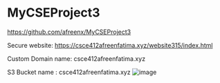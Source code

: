 # MyCSEProject3
https://github.com/afreenx/MyCSEProject3

Secure website:
https://csce412afreenfatima.xyz/website315/index.html

Custom Domain name: csce412afreenfatima.xyz

S3 Bucket name : csce412afreenfatima.xyz
![image](https://github.com/afreenx/MyCSEProject3/assets/112456664/36a25460-95e7-4a52-a721-465a74c43d05)
